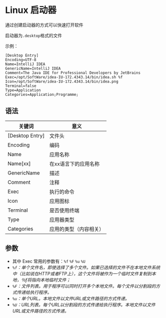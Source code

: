 # Linux 启动器

通过创建启动器的方式可以快速打开软件

启动器为`.desktop`格式的文件  

示例：

```
[Desktop Entry]
Encoding=UTF-8
Name=IntelliJ IDEA
GenericName=IntelliJ IDEA
Comment=The Java IDE for Professional Developers by JetBrains
Exec=/opt/SoftWare/idea-IU-172.4343.14/bin/idea.sh %f
Icon=/opt/SoftWare/idea-IU-172.4343.14/bin/idea.png
Terminal=false
Type=Application
Categories=Application;Programme;
```

## 语法

| 关键词          | 意义                   |
| --------------- | ---------------------- |
| [Desktop Entry] | 文件头                 |
| Encoding        | 编码                   |
| Name            | 应用名称               |
| Name[xx]        | 在xx语言下的应用名称   |
| GenericName     | 描述                   |
| Comment         | 注释                   |
| Exec            | 执行的命令             |
| Icon            | 应用图标               |
| Terminal        | 是否使用终端           |
| Type            | 应用器类型             |
| Categories      | 应用的类型（内容相关） |

## 参数

- 其中 Exec 常用的参数有：`%f` `%F` `%u` `%U`  
- *`%f`：单个文件名，即使选择了多个文件。如果已选择的文件不在本地文件系统中（比如说在HTTP或者FTP上），这个文件将被作为一个临时文件复制到本地，％f将指向本地临时文件；*  
- *`%F`：文件列表。用于程序可以同时打开多个本地文件。每个文件以分割段的方式传递给执行程序。*  
- *`%u`：单个URL。本地文件以文件URL或文件路径的方式传递。*  
- *`%U`：URL列表。每个URL以分割段的方式传递给执行程序。本地文件以文件URL或文件路径的方式传递。*